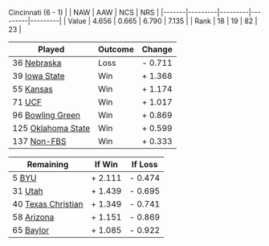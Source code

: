 Cincinnati (6 - 1)
|       |   NAW   |   AAW   |   NCS   |   NRS   |
|-------|---------|---------|---------|---------|
| Value |   4.656 |   0.665 |   6.790 |   7.135 |
| Rank  |      18 |      19 |      82 |      23 |

| Played                    | Outcome    |  Change  |
|---------------------------|------------|----------|
|  36 [Nebraska              ](Nebraska.md)| Loss       | -  0.711 |
|  39 [Iowa State            ](IowaState.md)| Win        | +  1.368 |
|  55 [Kansas                ](Kansas.md)| Win        | +  1.174 |
|  71 [UCF                   ](UCF.md)| Win        | +  1.017 |
|  96 [Bowling Green         ](BowlingGreen.md)| Win        | +  0.869 |
| 125 [Oklahoma State        ](OklahomaState.md)| Win        | +  0.599 |
| 137 [Non-FBS               ](NonFBS.md)| Win        | +  0.333 |

| Remaining                 |  If Win  |  If Loss |
|---------------------------|----------|----------|
|   5 [BYU                   ](BYU.md)| +  2.111 | -  0.474 |
|  31 [Utah                  ](Utah.md)| +  1.439 | -  0.695 |
|  40 [Texas Christian       ](TexasChristian.md)| +  1.349 | -  0.741 |
|  58 [Arizona               ](Arizona.md)| +  1.151 | -  0.869 |
|  65 [Baylor                ](Baylor.md)| +  1.085 | -  0.922 |

